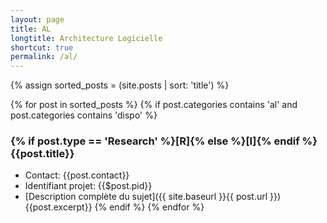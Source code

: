 ```yaml
---
layout: page
title: AL
longtitle: Architecture Logicielle
shortcut: true
permalink: /al/
---
```

{% assign sorted_posts = (site.posts | sort: 'title') %}

{% for post in sorted_posts %}
    {% if post.categories contains 'al' and post.categories contains 'dispo' %}
### {% if post.type == 'Research' %}[R]{% else %}[I]{% endif %} {{post.title}}    
  * Contact: {{post.contact}}
  * Identifiant projet: {{$post.pid}}
  * [Description complète du sujet]({{ site.baseurl }}{{ post.url }})
{{post.excerpt}}
    {% endif %}
{% endfor %}



